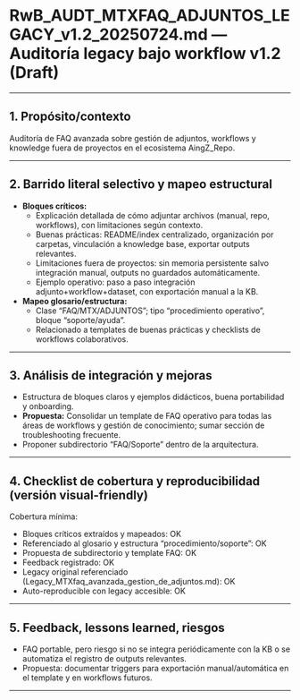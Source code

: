 # RwB_AUDT_MTXFAQ_ADJUNTOS_LEGACY_v1.2_20250724.md — Auditoría legacy bajo workflow v1.2 (Draft)

---

## 1. Propósito/contexto
Auditoría de FAQ avanzada sobre gestión de adjuntos, workflows y knowledge fuera de proyectos en el ecosistema AingZ_Repo.

---

## 2. Barrido literal selectivo y mapeo estructural
- **Bloques críticos:**
  - Explicación detallada de cómo adjuntar archivos (manual, repo, workflows), con limitaciones según contexto.
  - Buenas prácticas: README/index centralizado, organización por carpetas, vinculación a knowledge base, exportar outputs relevantes.
  - Limitaciones fuera de proyectos: sin memoria persistente salvo integración manual, outputs no guardados automáticamente.
  - Ejemplo operativo: paso a paso integración adjunto+workflow+dataset, con exportación manual a la KB.
- **Mapeo glosario/estructura:**
  - Clase “FAQ/MTX/ADJUNTOS”; tipo “procedimiento operativo”, bloque “soporte/ayuda”.
  - Relacionado a templates de buenas prácticas y checklists de workflows colaborativos.

---

## 3. Análisis de integración y mejoras
- Estructura de bloques claros y ejemplos didácticos, buena portabilidad y onboarding.
- **Propuesta:** Consolidar un template de FAQ operativo para todas las áreas de workflows y gestión de conocimiento; sumar sección de troubleshooting frecuente.
- Proponer subdirectorio “FAQ/Soporte” dentro de la arquitectura.

---

## 4. Checklist de cobertura y reproducibilidad (versión visual-friendly)

Cobertura mínima:
- Bloques críticos extraídos y mapeados: OK
- Referenciado al glosario y estructura “procedimiento/soporte”: OK
- Propuesta de subdirectorio y template FAQ: OK
- Feedback registrado: OK
- Legacy original referenciado (Legacy_MTXfaq_avanzada_gestion_de_adjuntos.md): OK
- Auto-reproducible con legacy accesible: OK

---

## 5. Feedback, lessons learned, riesgos
- FAQ portable, pero riesgo si no se integra periódicamente con la KB o se automatiza el registro de outputs relevantes.
- Propuesta: documentar triggers para exportación manual/automática en el template y en workflows futuros.

---

